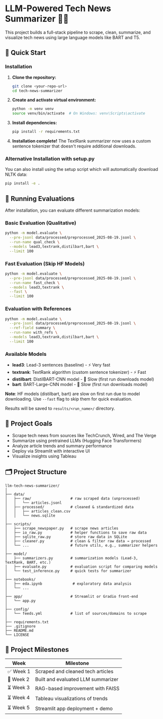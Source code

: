 # LLM-Powered Tech News Summarizer 🚀📰

This project builds a full-stack pipeline to scrape, clean, summarize, and visualize tech news using large language models like BART and T5.

## 🚀 Quick Start

### Installation

1. **Clone the repository:**
   ```bash
   git clone <your-repo-url>
   cd tech-news-summarizer
   ```

2. **Create and activate virtual environment:**
   ```bash
   python -m venv venv
   source venv/bin/activate  # On Windows: venv\Scripts\activate
   ```

3. **Install dependencies:**
   ```bash
   pip install -r requirements.txt
   ```

4. **Installation complete!** The TextRank summarizer now uses a custom sentence tokenizer that doesn't require additional downloads.

### Alternative Installation with setup.py

You can also install using the setup script which will automatically download NLTK data:

```bash
pip install -e .
```

## 🧪 Running Evaluations

After installation, you can evaluate different summarization models:

### Basic Evaluation (Qualitative)
```bash
python -m model.evaluate \
  --pre-jsonl data/processed/preprocessed_2025-08-19.jsonl \
  --run-name qual_check \
  --models lead3,textrank,distilbart,bart \
  --limit 100
```

### Fast Evaluation (Skip HF Models)
```bash
python -m model.evaluate \
  --pre-jsonl data/processed/preprocessed_2025-08-19.jsonl \
  --run-name fast_check \
  --models lead3,textrank \
  --fast \
  --limit 100
```

### Evaluation with References
```bash
python -m model.evaluate \
  --pre-jsonl data/processed/preprocessed_2025-08-19.jsonl \
  --ref-field summary \
  --run-name with_refs \
  --models lead3,textrank,distilbart,bart \
  --limit 100
```

### Available Models
- **lead3**: Lead-3 sentences (baseline) - ⚡ Very fast
- **textrank**: TextRank algorithm (custom sentence tokenizer) - ⚡ Fast
- **distilbart**: DistilBART-CNN model - 🐌 Slow (first run downloads model)
- **bart**: BART-Large-CNN model - 🐌 Slow (first run downloads model)

**Note**: HF models (distilbart, bart) are slow on first run due to model downloading. Use `--fast` flag to skip them for quick evaluation.

Results will be saved to `results/<run_name>/` directory.

## 📌 Project Goals
- Scrape tech news from sources like TechCrunch, Wired, and The Verge
- Summarize using pretrained LLMs (Hugging Face Transformers)
- Analyze article trends and summary performance
- Deploy via Streamlit with interactive UI
- Visualize insights using Tableau

## 🗂️ Project Structure
```text
llm-tech-news-summarizer/
│
├── data/
│   ├── raw/                  # raw scraped data (unprocessed)
│   │   └── articles.jsonl
│   ├── processed/            # cleaned & standardized data
│   │   ├── articles_clean.csv
│   │   └── news.sqlite
│
├── scripts/
│   ├── scrape_newspaper.py   # scrape news articles
│   ├── io_raw.py             # helper functions to save raw data
│   ├── sqlite_raw.py         # store raw data in SQLite
│   ├── cleaner.py            # clean & filter raw data → processed
│   └── ...                   # future utils, e.g., summarizer helpers
│
├── model/
│   ├── summarizers.py        # summarization models (Lead-3, TextRank, BART, etc.)
│   ├── evaluate.py           # evaluation script for comparing models
│   └── test_inference.py     # quick tests for summarizer
│
├── notebooks/
│   ├── eda.ipynb              # exploratory data analysis
│   └── ...
│
├── app/                      # Streamlit or Gradio front-end
│   └── app.py
│
├── config/
│   └── feeds.yml             # list of sources/domains to scrape
│
├── requirements.txt
├── .gitignore
├── README.md
└── LICENSE

```

## 🚧 Project Milestones

| Week | Milestone |
|------|-----------|
| ✅ Week 1 | Scraped and cleaned tech articles |
| 🔄 Week 2 | Built and evaluated LLM summarizer |
| ⏳ Week 3 | RAG-based improvement with FAISS |
| ⏳ Week 4 | Tableau visualizations of trends |
| ⏳ Week 5 | Streamlit app deployment + demo |

